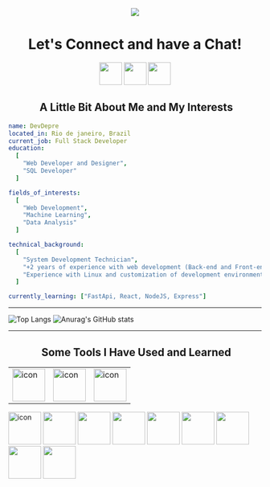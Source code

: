 <p align="center">
  <img src="https://capsule-render.vercel.app/api?type=waving&height=320&color=gradient&text=Hello%20Everyone%20&textBg=false&fontSize=90&fontColor=f2edf9&reversal=false"/>
</p>

<h1 align="center">
  Let's Connect and have a Chat!
</h1>

<p align="center">
    <a href="https://www.instagram.com/d3v_depre/?next=%2F" style="text-decoration: none;" >
        <img  height="45" src="https://cdn2.iconfinder.com/data/icons/social-icons-33/128/Instagram-256.png">
    </a>
    <a href="https://www.tiktok.com/@programador_depressivo" style="text-decoration: none;" >
        <img  height="45" src="https://cdn4.iconfinder.com/data/icons/social-media-flat-7/64/Social-media_Tiktok-256.png">
    </a>
    <a href="https://www.youtube.com/@Dev_Depre" style="text-decoration: none;" >
        <img  height="45" src="https://cdn4.iconfinder.com/data/icons/logos-and-brands/512/395_Youtube_logo-256.png">
    </a>
</p>

<h2 align="center">  &nbsp;A Little Bit About Me and My Interests</h2>

```yaml
name: DevDepre
located_in: Rio de janeiro, Brazil
current_job: Full Stack Developer
education:
  [
    "Web Developer and Designer",
    "SQL Developer"
  ]

fields_of_interests:
  [
    "Web Development",
    "Machine Learning",
    "Data Analysis"
  ]

technical_background:
  [
    "System Development Technician",
    "+2 years of experience with web development (Back-end and Front-end)"
    "Experience with Linux and customization of development environments"
  ]

currently_learning: ["FastApi, React, NodeJS, Express"]
```

----

![Top Langs](https://github-readme-stats.vercel.app/api/top-langs/?username=devdepre&layout=donut&theme=dark)
![Anurag's GitHub stats](https://github-readme-stats.vercel.app/api?username=DevDepre&show_icons=true&theme=dark)


 
----
<h2 align="center"> &nbsp;Some Tools I Have Used and Learned</h2>

<div align="center">
  <table>
      <tr>
          <td>
              <img src="https://techstack-generator.vercel.app/js-icon.svg" alt="icon" width="65" height="65" />
          </td>
          <td>
              <img src="https://techstack-generator.vercel.app/ts-icon.svg" alt="icon" width="65" height="65" />
          </td>
          <td>
              <img src="https://techstack-generator.vercel.app/python-icon.svg" alt="icon" width="65" height="65" />
          </td>
      </tr>
  </table>
</div>


<p>
<img src="https://techstack-generator.vercel.app/mysql-icon.svg" alt="icon" width="65" height="65" />
<img src="https://skillicons.dev/icons?i=arch" width="65">
<img src="https://skillicons.dev/icons?i=linux" width="65">
<img src="https://skillicons.dev/icons?i=css" width="65">
<img src="https://skillicons.dev/icons?i=html" width="65"> 
<img src="https://skillicons.dev/icons?i=fastapi" width="65">
<img src="https://skillicons.dev/icons?i=git" width="65">
<img src="https://skillicons.dev/icons?i=neovim" width="65">
<img src="https://skillicons.dev/icons?i=vscode" width="65">
</p>
